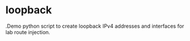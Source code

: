 loopback
========

.Demo python script to create loopback IPv4 addresses and interfaces for lab route injection.
